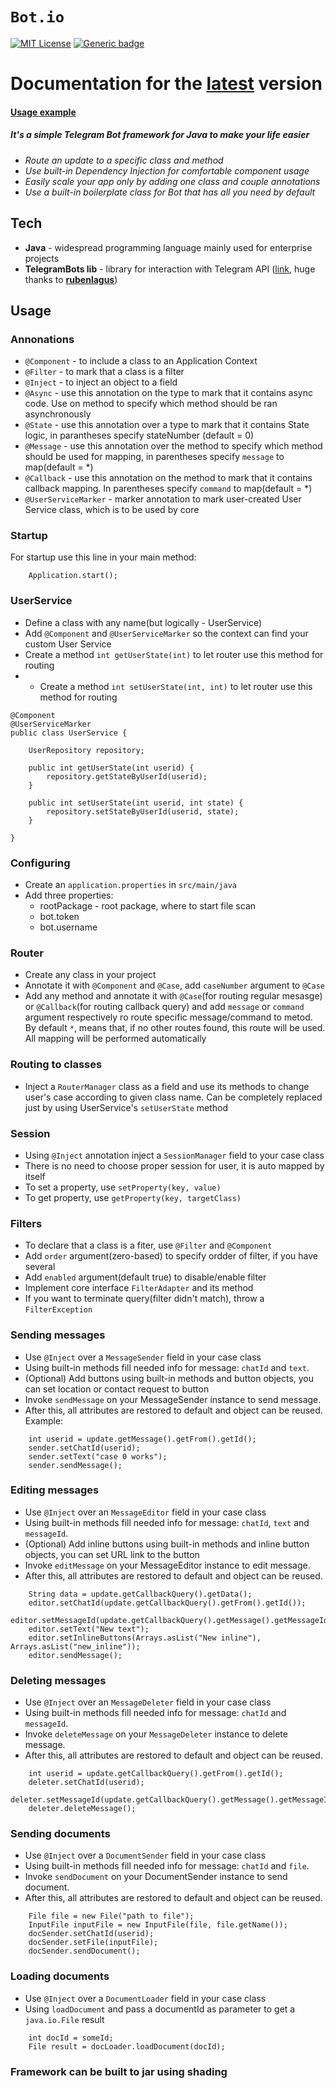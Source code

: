 # `Bot.io`
[![MIT License](https://img.shields.io/badge/License-MIT-Blue.svg)](LICENSE)
[![Generic badge](https://img.shields.io/badge/Build-Passing-Green.svg)](https://mvnrepository.com/artifact/io.github.alexzhyshko/BotIO)

# Documentation for the [latest](https://search.maven.org/artifact/io.github.alexzhyshko/BotIO) version

#### [Usage example](https://github.com/alexzhyshko/Bot.io.examples/tree/master)

##### It's a simple Telegram Bot framework for Java to make your life easier

  - *Route an update to a specific class and method*
  - *Use built-in Dependency Injection for comfortable component usage*
  - *Easily scale your app only by adding one class and couple annotations*
  - *Use a built-in boilerplate class for Bot that has all you need by default*


## Tech

* **Java** - widespread programming language mainly used for enterprise projects
* **TelegramBots lib** - library for interaction with Telegram API ([link](https://github.com/rubenlagus/TelegramBots/wiki/Getting-Started), huge thanks to [**rubenlagus**](https://github.com/rubenlagus))

## Usage

### Annonations
* `@Component` - to include a class to an Application Context
* `@Filter` - to mark that a class is a filter
* `@Inject` - to inject an object to a field
* `@Async` - use this annotation on the type to mark that it contains async code. Use on method to specify which method should be ran asynchronously
* `@State` - use this annotation over a type to mark that it contains State logic, in parantheses specify stateNumber (default = 0)
* `@Message` - use this annotation over the method to specify which method should be used for mapping, in parentheses specify `message` to map(default = *)
* `@Callback` - use this annotation on the method to mark that it contains callback mapping. In parentheses specify `command` to map(default = *)
* `@UserServiceMarker` - marker annotation to mark user-created User Service class, which is to be used by core

### Startup
For startup use this line in your main method:
```
    Application.start();
```

### UserService
* Define a class with any name(but logically - UserService)
* Add `@Component` and `@UserServiceMarker` so the context can find your custom User Service
* Create a method `int getUserState(int)` to let router use this method for routing
* * Create a method `int setUserState(int, int)` to let router use this method for routing
```
@Component
@UserServiceMarker
public class UserService {
	
	UserRepository repository;
	
	public int getUserState(int userid) {
		repository.getStateByUserId(userid);
	}
	
	public int setUserState(int userid, int state) {
		repository.setStateByUserId(userid, state);
	}
	
}
```

### Configuring
* Create an `application.properties` in `src/main/java`
* Add three properties:
    * rootPackage - root package, where to start file scan
    * bot.token
    * bot.username

### Router
  
* Create any class in your project
* Annotate it with `@Component` and `@Case`, add `caseNumber` argument to `@Case`
* Add any method and annotate it with `@Case`(for routing regular mesasge) or `@Callback`(for routing callback query) and add `message` or `command` argument respectively ro route specific message/command to metod. By default `*`, means that, if no other routes found, this route will be used. 
All mapping will be performed automatically

### Routing to classes

* Inject a `RouterManager` class as a field and use its methods to change user's case according to given class name.
Can be completely replaced just by using UserService's `setUserState` method

### Session
* Using `@Inject` annotation inject a `SessionManager` field to your case class
* There is no need to choose proper session for user, it is auto mapped by itself
* To set a property, use `setProperty(key, value)`
* To get property, use `getProperty(key, targetClass)`

### Filters
* To declare that a class is a fiter, use `@Filter` and `@Component`
* Add `order` argument(zero-based) to specify ordder of filter, if you have several
* Add `enabled` argument(default true) to disable/enable filter
* Implement core interface `FilterAdapter` and its method
* If you want to terminate query(filter didn't match), throw a `FilterException`

### Sending messages
* Use `@Inject` over a `MessageSender` field in your case class
* Using built-in methods fill needed info for message: `chatId` and `text`.
* (Optional) Add buttons using built-in methods and button objects, you can set location or contact request to button
* Invoke `sendMessage` on your MessageSender instance to send message.
* After this, all attributes are restored to default and object can be reused.
Example:
```
    int userid = update.getMessage().getFrom().getId();
    sender.setChatId(userid);
    sender.setText("case 0 works");
    sender.sendMessage();
```

### Editing messages
* Use `@Inject` over an `MessageEditor` field in your case class
* Using built-in methods fill needed info for message: `chatId`, `text` and `messageId`.
* (Optional) Add inline buttons using built-in methods and inline button objects, you can set URL link to the button
* Invoke `editMessage` on your MessageEditor instance to edit message.
* After this, all attributes are restored to default and object can be reused.
```
    String data = update.getCallbackQuery().getData();
	editor.setChatId(update.getCallbackQuery().getFrom().getId());
	editor.setMessageId(update.getCallbackQuery().getMessage().getMessageId());
	editor.setText("New text");
	editor.setInlineButtons(Arrays.asList("New inline"), Arrays.asList("new_inline"));
	editor.sendMessage();
```


### Deleting messages
* Use `@Inject` over an `MessageDeleter` field in your case class
* Using built-in methods fill needed info for message: `chatId` and `messageId`.
* Invoke `deleteMessage` on your `MessageDeleter` instance to delete message.
* After this, all attributes are restored to default and object can be reused.
```
    int userid = update.getCallbackQuery().getFrom().getId();
	deleter.setChatId(userid);
	deleter.setMessageId(update.getCallbackQuery().getMessage().getMessageId());
	deleter.deleteMessage();
```

### Sending documents
* Use `@Inject` over a `DocumentSender` field in your case class
* Using built-in methods fill needed info for message: `chatId` and `file`.
* Invoke `sendDocument` on your DocumentSender instance to send document.
* After this, all attributes are restored to default and object can be reused.
```
    File file = new File("path to file");
	InputFile inputFile = new InputFile(file, file.getName());
	docSender.setChatId(userid);
	docSender.setFile(inputFile);
	docSender.sendDocument();
```

### Loading documents
* Use `@Inject` over a `DocumentLoader` field in your case class
* Using `loadDocument` and pass a documentId as parameter to get a `java.io.File` result
```
    int docId = someId;
	File result = docLoader.loadDocument(docId);
```

### Framework can be built to jar using shading

